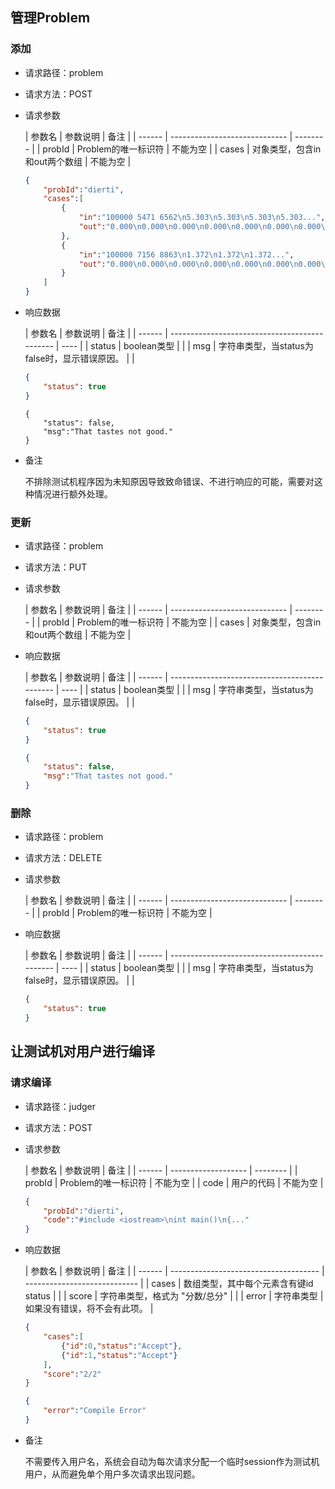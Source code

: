## 管理Problem

### 添加

- 请求路径：problem

- 请求方法：POST

- 请求参数

  | 参数名 | 参数说明                      | 备注     |
      | ------ | ----------------------------- | -------- |
  | probId | Problem的唯一标识符           | 不能为空 |
  | cases  | 对象类型，包含in和out两个数组 | 不能为空 |

  ```json
  {
      "probId":"dierti",
      "cases":[
          {
              "in":"100000 5471 6562\n5.303\n5.303\n5.303\n5.303...",
              "out":"0.000\n0.000\n0.000\n0.000\n0.000\n0.000\n0.000\n0.000..."
          },
          {
              "in":"100000 7156 8863\n1.372\n1.372\n1.372...",
              "out":"0.000\n0.000\n0.000\n0.000\n0.000\n0.000\n0.000\n0.000..."
          }
      ]
  }
  ```

- 响应数据

  | 参数名 | 参数说明                                      | 备注 |
      | ------ | --------------------------------------------- | ---- |
  | status | boolean类型                                   |      |
  | msg    | 字符串类型，当status为false时，显示错误原因。 |      |

  ```json
  {
      "status": true
  }
  ```

  ```
  {
      "status": false,
      "msg":"That tastes not good."
  }
  ```

- 备注

  不排除测试机程序因为未知原因导致致命错误、不进行响应的可能，需要对这种情况进行额外处理。

### 更新

- 请求路径：problem

- 请求方法：PUT

- 请求参数

  | 参数名 | 参数说明                      | 备注     |
        | ------ | ----------------------------- | -------- |
  | probId | Problem的唯一标识符           | 不能为空 |
  | cases  | 对象类型，包含in和out两个数组 | 不能为空 |

- 响应数据

  | 参数名 | 参数说明                                      | 备注 |
        | ------ | --------------------------------------------- | ---- |
  | status | boolean类型                                   |      |
  | msg    | 字符串类型，当status为false时，显示错误原因。 |      |

  ```json
  {
      "status": true
  }
  ```

  ```json
  {
      "status": false,
      "msg":"That tastes not good."
  }
  ```

### 删除

- 请求路径：problem

- 请求方法：DELETE

- 请求参数

  | 参数名 | 参数说明                      | 备注     |
        | ------ | ----------------------------- | -------- |
  | probId | Problem的唯一标识符           | 不能为空 |

- 响应数据

  | 参数名 | 参数说明                                      | 备注 |
        | ------ | --------------------------------------------- | ---- |
  | status | boolean类型                                   |      |
  | msg    | 字符串类型，当status为false时，显示错误原因。 |      |

  ```json
  {
      "status": true
  }
  ```



## 让测试机对用户进行编译

### 请求编译
- 请求路径：judger

- 请求方法：POST

- 请求参数

  | 参数名 | 参数说明            | 备注     |
        | ------ | ------------------- | -------- |
  | probId | Problem的唯一标识符 | 不能为空 |
  | code   | 用户的代码          | 不能为空 |

  ```json
  {
      "probId":"dierti",
      "code":"#include <iostream>\nint main()\n{..."
  }
  ```

- 响应数据

  | 参数名 | 参数说明                              | 备注                         |
        | ------ | ------------------------------------- | ---------------------------- |
  | cases  | 数组类型，其中每个元素含有键id status |                              |
  | score  | 字符串类型，格式为 "分数/总分"        |                              |
  | error  | 字符串类型                            | 如果没有错误，将不会有此项。 |

  ```json
  {
      "cases":[
          {"id":0,"status":"Accept"},
          {"id":1,"status":"Accept"}
      ],
      "score":"2/2"
  }
  ```

  ```json
  {
      "error":"Compile Error"
  }
  ```

- 备注

  不需要传入用户名，系统会自动为每次请求分配一个临时session作为测试机用户，从而避免单个用户多次请求出现问题。